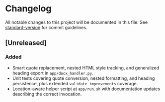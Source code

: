 # Changelog

All notable changes to this project will be documented in this file.
See [standard-version](https://github.com/conventional-changelog/standard-version) for commit guidelines.

## [Unreleased]
### Added
- Smart quote replacement, nested HTML style tracking, and generalized heading export in `app/docx_handler.py`.
- Unit tests covering quote conversion, nested formatting, and heading persistence, plus extended `validate_improvements` coverage.
- Location-aware helper script at `app/run.sh` with documentation updates describing the correct invocation.
